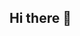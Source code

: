 ## Hi there 👋

<!--

**VeryMc DevTeam keskesé ?**

Nous sommes l'équipe de développement du serveur [VeryMc](https://discord.verymc.fr).

**Comment nous rejoindre ?**

Vous devez postuler [ici](https://comply.verymc.fr/jobs/dev/) et si vous êtes accepté, nous vous recontacterons.
IMPORTANT: VeryMc ne développe pas en skript. Nous recrutons des vrais développeurs (java, js, ts, etc...)

Page en cours de construction..

-->
